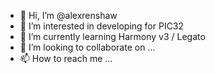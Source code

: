 - 👋 Hi, I’m @alexrenshaw
- 👀 I’m interested in developing for PIC32
- 🌱 I’m currently learning Harmony v3 / Legato
- 💞️ I’m looking to collaborate on ...
- 📫 How to reach me ...

<!---
alexrenshaw/alexrenshaw is a ✨ special ✨ repository because its `README.md` (this file) appears on your GitHub profile.
You can click the Preview link to take a look at your changes.
--->
